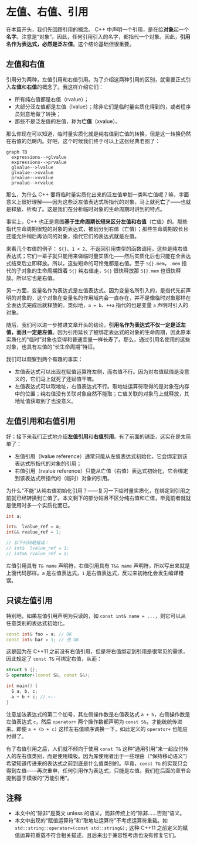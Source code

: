 # 左值、右值、引用

在本篇开头，我们先回顾引用的概念。 C++ 中声明一个引用，是在给**对象**起一个**名字**。注意是“对象”。因此，任何引用引入的名字，都指代一个对象。因此，**引用名作为表达式，必然是泛左值**。这个结论基础但很重要。

## 左值和右值

引用分为两种，左值引用和右值引用。为了介绍这两种引用的区别，就需要正式引入**左值**和**右值**的概念了。我这样介绍它们：

- 所有纯右值都是右值（rvalue）；
- 大部分泛左值都是左值（lvalue）；除非它们是临时量实质化得到的，或者程序员刻意地做了转换；
- 那些不是泛左值的左值，称为**亡值**（xvalue）。

那么你现在可以知道，临时量实质化就是纯右值到亡值的转换，但是这一转换仍然在右值的范畴内。好吧，这个时候我们终于可以上这张经典老图了：

```mermaid
graph TB
  expressions-->glvalue
  expressions-->prvalue
  glvalue-->lvalue
  glvalue-->xvalue
  prvalue-->xvalue
  prvalue-->rvalue
```

那么，为什么 C++ 要将临时量实质化出来的泛左值单划一类叫亡值呢？嘛，字面意义上很好理解——因为这些泛左值表达式所指代的对象，马上就死**亡**了——也就是释放、析构了。这是我们在分析临时对象的生命周期时讲到的特点。

事实上，C++ 也正是意图**基于生命周期长短来区分左值和右值**（亡值）的。那些指代生命周期很短的对象的表达式，被划分到右值（亡值）；那些生命周期较长且还能允许稍后再访问的对象，指代它们的表达式就是左值。

来看几个右值的例子： `S{}`、`1 + 2`、不返回引用类型的函数调用。这些是纯右值表达式；它们一辈子就只能用来做临时量实质化——然后实质化后也只能在全表达式结束后立即释放。所以，这些短命的可怜鬼都是右值。至于 `S{}.mem`，`.mem` 指代的子对象的生命周期跟着 `S{}` 纯右值走，`S{}` 很快释放那 `S{}.mem` 也很快释放。所以它也是右值。

另一方面，变量名作为表达式是左值表达式。因为变量名所引入的，是指代先前声明的对象的，这个对象在变量名的作用域内会一直存在，并不是像临时对象那样在全表达式完成后就释放的。类似地，`a = b`、`++a` 指代的也是变量 `a` 声明时引入的对象。

随后，我们可以进一步推进文章开头的结论，**引用名作为表达式不仅一定是泛左值，而且一定是左值**。因为引用延长了被绑定表达式的对象的生命周期，因此原本实质化的“临时”对象也变得和普通变量一样长寿了。那么，通过引用名使用的这些对象，也具有左值的“长生命周期”特征。

我们可以观察到两个有趣的事实：
- 左值表达式可以出现在赋值运算符左侧，而右值不行。因为对右值赋值是没意义的，它们马上就死了还赋值干嘛。
- 左值表达式可以取地址，右值表达式不行。取地址运算符取得的是对象在内存中的位置；纯右值没有关联对象自然不能取；亡值关联的对象马上就释放，其地址值获取到了也没意义。

## 左值引用和右值引用

好；接下来我们正式地介绍**左值引用**和**右值引用**。有了前面的铺垫，这实在是太简单了：
- 左值引用（lvalue reference）通常只能从左值表达式初始化，它会绑定到该表达式所指代的对象的引用；
- 右值引用（rvalue reference）只能从亡值（右值）表达式初始化，它会绑定到该表达式所指代的（临时）对象的引用。

为什么“不能”从纯右值初始化引用？——复习一下临时量实质化，在绑定到引用之前就已经转换到亡值了。本文剩下的部分姑且不区分纯右值和亡值，毕竟前者就就是使用时多一个实质化而已。

```cpp
int a;

int&  lvalue_ref = a;
int&& rvalue_ref = 1;

// 以下代码是错误：
// int&  lvalue_ref = 1;
// int&& rvalue_ref = a;
```

左值引用具有 `T& name` 声明符，右值引用具有 `T&& name` 声明符，所以写出来就是上面代码那样。`a` 是左值表达式，`1` 是右值表达式，反过来初始化会发生编译错误。

## 只读左值引用

特别地，如果左值引用声明为只读的，如 `const int& name = ...`，则它可以从任意类别的表达式初始化。

```cpp
const int& foo = a; // OK
const int& bar = 1; // 也 OK
```

这是因为在 C++11 之前没有右值引用，但是将右值绑定到引用是很常见的需求，因此规定了 `const T&` 可绑定右值，从而：

```cpp
struct S {};
S operator+(const S&, const S&);

int main() {
  S a, b, c;
  a + b + c; // <--
}
```
注意加法表达式的第二个加号，其左侧操作数是右值表达式 `a + b`，右侧操作数是左值表达式 `c`，然后 `operator+` 两个操作数都声明为 `const S&`，才能统统传进来。即便 `a + (b + c)` 这样左右值顺序调换一下，如此定义的 `operator+` 也能应付得了。

有了右值引用之后，人们就不倾向于使用 `const T&` 这种“通用引用”来一起应付传入的左右值类别，而是使用模板。因为库使用者出于一些理由（“保持移动语义”）希望知道传进来的表达式之前到底是什么值类别的。毕竟，`const T&` 的实现只会得到左值——再次重申，任何引用作为表达式，只能是左值。我们在后面的章节会提到基于模板的“万能引用”。

## 注释

- 本文中的“除非”是英文 unless 的语义，而非传统上的“除非……否则”语义。
- 本文中出现的“赋值运算符”和“取地址运算符”不考虑运算符重载。如 `std::string::operator=(const std::string&);` 这种 C++11 之前定义的赋值运算符重载不符合相关描述，且后来出于兼容性考虑也没有修复它们。
